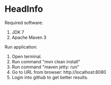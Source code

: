 HeadInfo
========

Required software:
1. JDK 7
2. Apache Maven 3

Run application:
1. Open terminal.
2. Run command "mvn clean install"
3. Run command "maven jetty: run"
4. Go to URL from browser: http://localhost:8080
5. Login into github to get better results.

